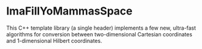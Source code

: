 # ImaFillYoMammasSpace
This C++ template library (a single header) implements a few new, ultra-fast algorithms for conversion between two-dimensional Cartesian coordinates and 1-dimensional Hilbert coordinates.
